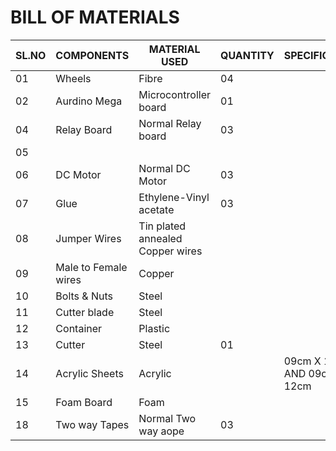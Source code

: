 # BILL OF MATERIALS 

|SL.NO|COMPONENTS|MATERIAL USED|QUANTITY|SPECIFICATIONS        |
|-----|----------|-------------|--------|--------|
|01|Wheels|Fibre|04| |
|02|Aurdino Mega|Microcontroller board|01| |
|04|Relay Board|Normal Relay board|03|  |
|05| | | |  |
|06|DC Motor|Normal DC Motor|03|  |
|07|Glue|Ethylene-Vinyl acetate|03|   |
|08|Jumper Wires|Tin plated annealed Copper wires|  |  |
|09|Male to Female wires|Copper|   |   |
|10|Bolts & Nuts|Steel|   |   |
|11|Cutter blade|Steel|   |    |
|12|Container|Plastic|    |    |
|13|Cutter|Steel|01|   |
|14|Acrylic Sheets|Acrylic|   | 09cm X 15cm AND 09cm X 12cm  |
|15|Foam Board|Foam|    |
|18|Two way Tapes|Normal Two way aope|03|  |